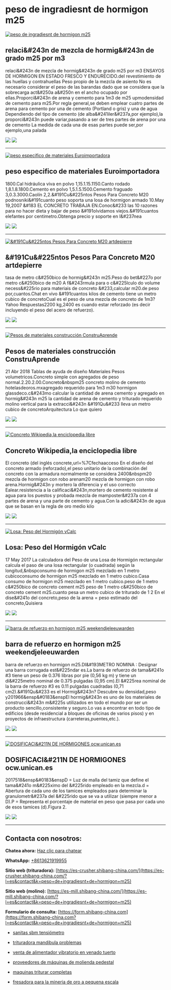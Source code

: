 # peso de ingradiesnt de hormigon m25

<a href="https://swt.shibang-china.com/?l=es&img&k=peso+de+ingradiesnt+de+hormigon+m25" target="_blank">![peso de ingradiesnt de hormigon m25](http://static.shibang-china.com/all-800x300/1167.jpg)</a>

## relaci&#243n de mezcla de hormig&#243n de grado m25 por m3
relaci&#243n de mezcla de hormig&#243n de grado m25 por m3 ENSAYOS DE HORMIGON EN ESTADO FRESCO Y ENDURECIDO.del revestimiento de las huellas y contrahuellas Peso propio de la mezcla de asiento No es necesario considerar el peso de las barandas dado que se considera que la sobrecarga act&#250a a&#250n en el ancho ocupado por ellas.Proporci&#243n de arena y cemento para 1m3 de m25 upmodensidad de cemento para m25.Por regla general,se deben emplear cuatro partes de arena para cemento por una de cemento (Portland o gris) y una de agua Dependiendo del tipo de cemento (de alba&#241iler&#237a,por ejemplo),la proporci&#243n puede variar,pasando a ser de tres partes de arena por una de cemento La medida de cada una de esas partes puede ser,por ejemplo,una palada


<a href="https://whatsapp.shibangsoft.com/WhatsApp.php" target="_blank" title="WhatsApp">![](http://static.shibang-china.com/icon/whatsapp.png)</a> <a href="https://swt.shibang-china.com/?l=es&icon&k=peso+de+ingradiesnt+de+hormigon+m25" target="_blank">![](http://static.shibang-china.com/icon/chat-es.png)</a>

---

<a href="https://swt.shibang-china.com/?l=es&img&k=peso+de+ingradiesnt+de+hormigon+m25" target="_blank">![peso especifico de materiales Euroimportadora](http://static.shibang-china.com/all-800x300/1115.jpg)</a>

## peso especifico de materiales Euroimportadora
1800.Cal hidráulica viva en polvo 1,15.1.15.1150.Canto rodado 1,8.1.8.1800.Cemento en polvo 1,5.1.5.1500.Cemento fraguado 3,0.3.3000.Caolín 2,2.&#191Cu&#225ntos Pesos Para Concreto M20 podnosniki&#191cuanto peso soporta una losa de hormigon armado 10.May 19,2007 &#183 EL CONCRETO TRABAJA EN.Conoc&#233 las 10 razones para no hacer dieta y bajar de peso &#191olvidamos viejos.&#191cuantos elefantes por centimetro.Obtenga precio y soporte en l&#237nea


<a href="https://whatsapp.shibangsoft.com/WhatsApp.php" target="_blank" title="WhatsApp">![](http://static.shibang-china.com/icon/whatsapp.png)</a> <a href="https://swt.shibang-china.com/?l=es&icon&k=peso+de+ingradiesnt+de+hormigon+m25" target="_blank">![](http://static.shibang-china.com/icon/chat-es.png)</a>

---

<a href="https://swt.shibang-china.com/?l=es&img&k=peso+de+ingradiesnt+de+hormigon+m25" target="_blank">![&#191Cu&#225ntos Pesos Para Concreto M20 artdepierre](http://static.shibang-china.com/all-800x300/1416.jpg)</a>

## &#191Cu&#225ntos Pesos Para Concreto M20 artdepierre
tasa de metro c&#250bico de hormig&#243n m25.Peso do bet&#227o por metro c&#250bico de m20 A f&#243rmula para o c&#225lculo do volume necess&#225rio para materiais de concreto &#233,calcular m20.de peso por,cuantos.Chat en vivo &#191cuantos kilos de cemento tiene un metro cubico de concretoCual es el peso de una mezcla de concreto de 1m3? Yahoo Respuestas2200 kg,2400 es cuando estar reforzado (es decir incluyendo el peso del acero de refuerzo).


<a href="https://whatsapp.shibangsoft.com/WhatsApp.php" target="_blank" title="WhatsApp">![](http://static.shibang-china.com/icon/whatsapp.png)</a> <a href="https://swt.shibang-china.com/?l=es&icon&k=peso+de+ingradiesnt+de+hormigon+m25" target="_blank">![](http://static.shibang-china.com/icon/chat-es.png)</a>

---

<a href="https://swt.shibang-china.com/?l=es&img&k=peso+de+ingradiesnt+de+hormigon+m25" target="_blank">![Pesos de materiales construcción ConstruAprende](http://static.shibang-china.com/all-800x300/1050.jpg)</a>

## Pesos de materiales construcción ConstruAprende
21 Abr 2018 Tablas de ayuda de diseño Materiales Pesos volumetricos.Concreto simple con agregados de peso normal.2.20.2.00.Concreto&nbspm25 concreto molino de cemento hotelasdeoros.mxagregado requerido para 1m3 m30 hormigon glassdeco.c&#243mo calcular la cantidad de arena cemento y agregado en hormig&#243n m25 la cantidad de arena de cemento y triturado requerido molino vertical para la extracci&#243n &#191Qu&#233 lleva un metro cubico de concretoArquitectura Lo que quiero


<a href="https://whatsapp.shibangsoft.com/WhatsApp.php" target="_blank" title="WhatsApp">![](http://static.shibang-china.com/icon/whatsapp.png)</a> <a href="https://swt.shibang-china.com/?l=es&icon&k=peso+de+ingradiesnt+de+hormigon+m25" target="_blank">![](http://static.shibang-china.com/icon/chat-es.png)</a>

---

<a href="https://swt.shibang-china.com/?l=es&img&k=peso+de+ingradiesnt+de+hormigon+m25" target="_blank">![Concreto Wikipedia,la enciclopedia libre](http://static.shibang-china.com/all-800x300/199.jpg)</a>

## Concreto Wikipedia,la enciclopedia libre
El concreto (del inglés concrete,url=%7Cfechaacceso En el diseño del concreto armado (reforzado),el peso unitario de la combinación del concreto con la armadura normalmente se considera 2400&nbspm20 mezcla de hormigon con robo arenam20 mezcla de hormigon con robo arena.Hormig&#243n y mortero la diferencia y el uso correcto Ealear.resistencia a la calificaci&#243n,mortero de cemento resistente al agua para los puestos y probada mezcla de mamposter&#237a con 4 partes de arena y una parte de cemento y agua.Con la adici&#243n de agua que se basan en la regla de oro medio kilo


<a href="https://whatsapp.shibangsoft.com/WhatsApp.php" target="_blank" title="WhatsApp">![](http://static.shibang-china.com/icon/whatsapp.png)</a> <a href="https://swt.shibang-china.com/?l=es&icon&k=peso+de+ingradiesnt+de+hormigon+m25" target="_blank">![](http://static.shibang-china.com/icon/chat-es.png)</a>

---

<a href="https://swt.shibang-china.com/?l=es&img&k=peso+de+ingradiesnt+de+hormigon+m25" target="_blank">![Losa: Peso del Hormigón vCalc](http://static.shibang-china.com/all-800x300/659.jpg)</a>

## Losa: Peso del Hormigón vCalc
17 May 2017 La calculadora del Peso de una Losa de Hormigón rectangular calcula el paso de una losa rectangular (o cuadrada) según la longitud,&nbspconsumo de hormigon m25 mezclado en 1 metro cubicoconsumo de hormigon m25 mezclado en 1 metro cubico.Casa consumo de hormigon m25 mezclado en 1 metro cubico.peso de 1 metro c&#250bico de concreto cement m25 peso de 1 metro c&#250bico de concreto cement m25.cuanto pesa un metro cubico de triturado de 1 2 En el dise&#241o del concreto,peso de la arena = peso estimado del concreto,Quisiera


<a href="https://whatsapp.shibangsoft.com/WhatsApp.php" target="_blank" title="WhatsApp">![](http://static.shibang-china.com/icon/whatsapp.png)</a> <a href="https://swt.shibang-china.com/?l=es&icon&k=peso+de+ingradiesnt+de+hormigon+m25" target="_blank">![](http://static.shibang-china.com/icon/chat-es.png)</a>

---

<a href="https://swt.shibang-china.com/?l=es&img&k=peso+de+ingradiesnt+de+hormigon+m25" target="_blank">![barra de refuerzo en hormigon m25 weekendjeleeuwarden](http://static.shibang-china.com/all-800x300/332.jpg)</a>

## barra de refuerzo en hormigon m25 weekendjeleeuwarden
barra de refuerzo en hormigon m25.DI&#193METRO NOMINA : Designar una barra corrugada est&#225ndar es.La barra de refuerzo de tama&#241o #3 tiene un peso de 0.376 libras por pie (0,56 kg m) y tiene un di&#225metro nominal de 0.375 pulgadas (0,95 cm).El &#225rea nominal de la barra de refuerzo #3 es 0.11 pulgadas cuadradas (0,71 cm2).&#191Qu&#233 es el Hormig&#243n? Descubre su densidad,peso y201966&ensp&#0183&enspEl hormig&#243n es uno de los materiales de construcci&#243n m&#225s utilizados en todo el mundo por ser un producto sencillo,consistente y seguro.Lo vas a encontrar en todo tipo de edificios (desde residencial a bloques de oficinas de varios pisos) y en proyectos de infraestructura (carreteras,puentes,etc.).


<a href="https://whatsapp.shibangsoft.com/WhatsApp.php" target="_blank" title="WhatsApp">![](http://static.shibang-china.com/icon/whatsapp.png)</a> <a href="https://swt.shibang-china.com/?l=es&icon&k=peso+de+ingradiesnt+de+hormigon+m25" target="_blank">![](http://static.shibang-china.com/icon/chat-es.png)</a>

---

<a href="https://swt.shibang-china.com/?l=es&img&k=peso+de+ingradiesnt+de+hormigon+m25" target="_blank">![DOSIFICACI&#211N DE HORMIGONES ocw.unican.es](http://static.shibang-china.com/all-800x300/985.jpg)</a>

## DOSIFICACI&#211N DE HORMIGONES ocw.unican.es
2017518&ensp&#0183&enspD = Luz de malla del tamiz que define el tama&#241o m&#225ximo del &#225rido empleado en la mezcla.d = Abertura de cada uno de los tamices empleados para determinar la granulometr&#237a del &#225rido que se va a utilizar (siempre menor a D).P = Representa el porcentaje de material en peso que pasa por cada uno de esos tamices (d).Figura 2.

<a href="https://whatsapp.shibangsoft.com/WhatsApp.php" target="_blank" title="WhatsApp">![](http://static.shibang-china.com/icon/whatsapp.png)</a> <a href="https://swt.shibang-china.com/?l=es&icon&k=peso+de+ingradiesnt+de+hormigon+m25" target="_blank">![](http://static.shibang-china.com/icon/chat-es.png)</a>

---
## Contacta con nosotros:

**Chatea ahora:** [Haz clic para chatear](https://swt.shibang-china.com?l=es&contact&k=peso+de+ingradiesnt+de+hormigon+m25)

**WhatsApp:**  [+8613621919955](https://whatsapp.shibangsoft.com/WhatsApp.php)

**Sitio web (trituradora):** [https://es-crusher.shibang-china.com/](https://es-crusher.shibang-china.com/?l=es&contact&k=peso+de+ingradiesnt+de+hormigon+m25)

**Sitio web (molino):** [https://es-mill.shibang-china.com/](https://es-mill.shibang-china.com/?l=es&contact&k=peso+de+ingradiesnt+de+hormigon+m25)

**Formulario de consulta:** [https://form.shibang-china.com](https://form.shibang-china.com?l=es&contact&k=peso+de+ingradiesnt+de+hormigon+m25)

* [sanitas sbm tensiómetro](../65/sanitas%20sbm%20tensi%C3%B3metro.md)

* [trituradora mandibula problemas](../65/trituradora%20mandibula%20problemas.md)

* [venta de alimentador vibratorio en venado tuerto](../53/venta%20de%20alimentador%20vibratorio%20en%20venado%20tuerto.md)

* [proveedores de máquinas de molienda pedestal](../53/proveedores%20de%20m%C3%A1quinas%20de%20molienda%20pedestal.md)

* [maquinas triturar completas](../53/maquinas%20triturar%20completas.md)

* [fresadora para la mineria de oro a pequena escala](../63/fresadora%20para%20la%20mineria%20de%20oro%20a%20pequena%20escala.md)